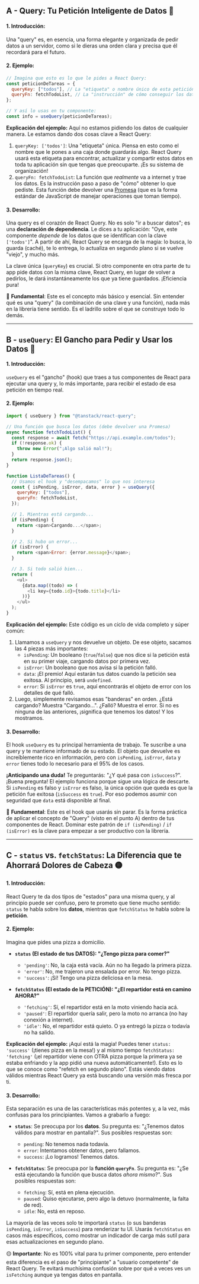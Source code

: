## A - Query: Tu Petición Inteligente de Datos 🔴

#### 1. **Introducción:**

Una "query" es, en esencia, una forma elegante y organizada de pedir datos a un servidor, como si le dieras una orden clara y precisa que él recordará para el futuro.

#### 2. **Ejemplo:**

```javascript
// Imagina que esto es lo que le pides a React Query:
const peticionDeTareas = {
  queryKey: ["todos"], // La "etiqueta" o nombre único de esta petición
  queryFn: fetchTodoList, // La "instrucción" de cómo conseguir los datos
};

// Y así lo usas en tu componente:
const info = useQuery(peticionDeTareas);
```

**Explicación del ejemplo:**
Aquí no estamos pidiendo los datos de cualquier manera. Le estamos dando dos cosas clave a React Query:

1.  `queryKey: ['todos']`: Una "etiqueta" única. Piensa en esto como el nombre que le pones a una caja donde guardarás algo. React Query usará esta etiqueta para encontrar, actualizar y compartir estos datos en toda tu aplicación sin que tengas que preocuparte. ¡Es su sistema de organización!
2.  `queryFn: fetchTodoList`: La función que _realmente_ va a internet y trae los datos. Es la instrucción paso a paso de "cómo" obtener lo que pediste. Esta función debe devolver una [Promesa](https://developer.mozilla.org/es/docs/Web/JavaScript/Reference/Global_Objects/Promise) (que es la forma estándar de JavaScript de manejar operaciones que toman tiempo).

#### 3. **Desarrollo**:

Una query es el corazón de React Query. No es solo "ir a buscar datos"; es una **declaración de dependencia**. Le dices a tu aplicación: "Oye, este componente _depende_ de los datos que se identifican con la clave `['todos']`". A partir de ahí, React Query se encarga de la magia: lo busca, lo guarda (caché), te lo entrega, lo actualiza en segundo plano si se vuelve "viejo", y mucho más.

La clave única (`queryKey`) es crucial. Si otro componente en otra parte de tu app pide datos con la misma clave, React Query, en lugar de volver a pedirlos, le dará instantáneamente los que ya tiene guardados. ¡Eficiencia pura!

🔴 **Fundamental**: Este es el concepto más básico y esencial. Sin entender qué es una "query" (la combinación de una clave y una función), nada más en la librería tiene sentido. Es el ladrillo sobre el que se construye todo lo demás.

---

## B - `useQuery`: El Gancho para Pedir y Usar los Datos 🔴

#### 1. **Introducción:**

`useQuery` es el "gancho" (hook) que traes a tus componentes de React para ejecutar una query y, lo más importante, para recibir el estado de esa petición en tiempo real.

#### 2. **Ejemplo:**

```javascript
import { useQuery } from "@tanstack/react-query";

// Una función que busca los datos (debe devolver una Promesa)
async function fetchTodoList() {
  const response = await fetch("https://api.example.com/todos");
  if (!response.ok) {
    throw new Error("¡Algo salió mal!");
  }
  return response.json();
}

function ListaDeTareas() {
  // Usamos el hook y "desempacamos" lo que nos interesa
  const { isPending, isError, data, error } = useQuery({
    queryKey: ["todos"],
    queryFn: fetchTodoList,
  });

  // 1. Mientras está cargando...
  if (isPending) {
    return <span>Cargando...</span>;
  }

  // 2. Si hubo un error...
  if (isError) {
    return <span>Error: {error.message}</span>;
  }

  // 3. Si todo salió bien...
  return (
    <ul>
      {data.map((todo) => (
        <li key={todo.id}>{todo.title}</li>
      ))}
    </ul>
  );
}
```

**Explicación del ejemplo:**
Este código es un ciclo de vida completo y súper común:

1.  Llamamos a `useQuery` y nos devuelve un objeto. De ese objeto, sacamos las 4 piezas más importantes:
    - `isPending`: Un booleano (`true`/`false`) que nos dice si la petición está en su primer viaje, cargando datos por primera vez.
    - `isError`: Un booleano que nos avisa si la petición falló.
    - `data`: ¡El premio! Aquí estarán tus datos cuando la petición sea exitosa. Al principio, será `undefined`.
    - `error`: Si `isError` es `true`, aquí encontrarás el objeto de error con los detalles de qué falló.
2.  Luego, simplemente revisamos esas "banderas" en orden. ¿Está cargando? Muestra "Cargando...". ¿Falló? Muestra el error. Si no es ninguna de las anteriores, ¡significa que tenemos los datos! Y los mostramos.

#### 3. **Desarrollo**:

El hook `useQuery` es tu principal herramienta de trabajo. Te suscribe a una query y te mantiene informado de su estado. El objeto que devuelve es increíblemente rico en información, pero con `isPending`, `isError`, `data` y `error` tienes todo lo necesario para el 95% de los casos.

**¡Anticipando una duda!** Te preguntarás: "¿Y qué pasa con `isSuccess`?". ¡Buena pregunta! El ejemplo funciona porque sigue una lógica de descarte. Si `isPending` es falso y `isError` es falso, la única opción que queda es que la petición fue exitosa (`isSuccess` es `true`). Por eso podemos asumir con seguridad que `data` está disponible al final.

🔴 **Fundamental**: Este es el hook que usarás sin parar. Es la forma práctica de aplicar el concepto de "Query" (visto en el punto A) dentro de tus componentes de React. Dominar este patrón de `if (isPending)` / `if (isError)` es la clave para empezar a ser productivo con la librería.

---

## C - `status` vs. `fetchStatus`: La Diferencia que te Ahorrará Dolores de Cabeza 🟡

#### 1. **Introducción:**

React Query te da dos tipos de "estados" para una misma query, y al principio puede ser confuso, pero te prometo que tiene mucho sentido: `status` te habla sobre los **datos**, mientras que `fetchStatus` te habla sobre la **petición**.

#### 2. **Ejemplo:**

Imagina que pides una pizza a domicilio.

- **`status` (El estado de tus DATOS): "¿Tengo pizza para comer?"**

  - `'pending'`: No, la caja está vacía. Aún no ha llegado la primera pizza.
  - `'error'`: No, me trajeron una ensalada por error. No tengo pizza.
  - `'success'`: ¡Sí! Tengo una pizza deliciosa en la mesa.

- **`fetchStatus` (El estado de la PETICIÓN): "¿El repartidor está en camino AHORA?"**
  - `'fetching'`: Sí, el repartidor está en la moto viniendo hacia acá.
  - `'paused'`: El repartidor quería salir, pero la moto no arranca (no hay conexión a internet).
  - `'idle'`: No, el repartidor está quieto. O ya entregó la pizza o todavía no ha salido.

**Explicación del ejemplo:**
¡Aquí está la magia! Puedes tener `status: 'success'` (¡tienes pizza en la mesa!) y al mismo tiempo `fetchStatus: 'fetching'` (¡el repartidor viene con OTRA pizza porque la primera ya se estaba enfriando y la app pidió una nueva automáticamente!). Esto es lo que se conoce como "refetch en segundo plano". Estás viendo datos válidos mientras React Query ya está buscando una versión más fresca por ti.

#### 3. **Desarrollo**:

Esta separación es una de las características más potentes y, a la vez, más confusas para los principiantes. Vamos a grabarlo a fuego:

- **`status`**: Se preocupa por los **datos**. Su pregunta es: "¿Tenemos datos válidos para mostrar en pantalla?". Sus posibles respuestas son:

  - `pending`: No tenemos nada todavía.
  - `error`: Intentamos obtener datos, pero fallamos.
  - `success`: ¡Lo logramos! Tenemos datos.

- **`fetchStatus`**: Se preocupa por la **función `queryFn`**. Su pregunta es: "¿Se está ejecutando la función que busca datos _ahora mismo_?". Sus posibles respuestas son:
  - `fetching`: Sí, está en plena ejecución.
  - `paused`: Quiso ejecutarse, pero algo la detuvo (normalmente, la falta de red).
  - `idle`: No, está en reposo.

La mayoría de las veces solo te importará `status` (o sus banderas `isPending`, `isError`, `isSuccess`) para renderizar tu UI. Usarás `fetchStatus` en casos más específicos, como mostrar un indicador de carga más sutil para esas actualizaciones en segundo plano.

🟡 **Importante**: No es 100% vital para tu primer componente, pero entender esta diferencia es el paso de "principiante" a "usuario competente" de React Query. Te evitará muchísima confusión sobre por qué a veces ves un `isFetching` aunque ya tengas datos en pantalla.

